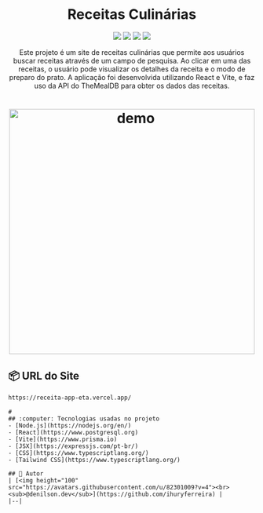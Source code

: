 <h1 align="center"> Receitas Culinárias </h1>
<p align="center">
<img src="https://img.shields.io/github/issues/ihuryferreira/receitasculinariasapp"/>
<img src="https://img.shields.io/github/forks/ihuryferreira/receitasculinariasapp"/>
<img src="https://img.shields.io/github/stars/ihuryferreira/receitasculinariasapp"/>
<img src="https://img.shields.io/github/license/ihuryferreira/receitasculinariasapp"/>
</p>

<p align="center">Este projeto é um site de receitas culinárias que permite aos usuários buscar receitas através de um campo de pesquisa. Ao clicar em uma das receitas, o usuário pode visualizar os detalhes da receita e o modo de preparo do prato. A aplicação foi desenvolvida utilizando React e Vite, e faz uso da API do TheMealDB para obter os dados das receitas.</p>
<h1 align="center">
  <img height="500" alt="demo" title="demo" src=""/>
</h1>

## 📦 URL do Site
```bash
https://receita-app-eta.vercel.app/
```

```
#
## :computer: Tecnologias usadas no projeto
- [Node.js](https://nodejs.org/en/)
- [React](https://www.postgresql.org)
- [Vite](https://www.prisma.io)
- [JSX](https://expressjs.com/pt-br/)
- [CSS](https://www.typescriptlang.org/)
- [Tailwind CSS](https://www.typescriptlang.org/)

## 🚀 Autor
| [<img height="100" src="https://avatars.githubusercontent.com/u/82301009?v=4"><br><sub>@denilson.dev</sub>](https://github.com/ihuryferreira) |
|--|